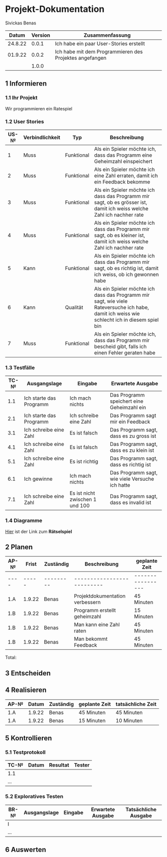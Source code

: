 # Projekt-Dokumentation

Sivickas Benas

| Datum | Version | Zusammenfassung                                              |
| ----- | ------- | ------------------------------------------------------------ |
| 24.8.22      | 0.0.1   | Ich habe ein paar User-Stories erstellt |
| 01.9.22      | 0.0.2     | Ich habe mit dem Programmieren des Projektes angefangen                                                             |
|       | 1.0.0   |                                                              |

## 1 Informieren

### 1.1 Ihr Projekt

Wir programmieren ein Ratespiel

### 1.2 User Stories

| US-№ | Verbindlichkeit | Typ  | Beschreibung                       |
| ---- | --------------- | ---- | ---------------------------------- |
| 1    |  Muss           |Funktional| Als ein Spieler möchte ich, dass das Programm eine Geheimzahl einspeichert |
| 2    |  Muss           |Funktional          | Als ein Spieler möchte ich eine Zahl erraten, damit ich ein Feedback bekomme |
| 3   |  Muss           |Funktional         | Als ein Spieler möchte ich dass das Programm mir sagt, ob es grösser ist, damit ich weiss welche Zahl ich nachher rate |
| 4  |  Muss           |Funktional         | Als ein Spieler möchte ich dass das Programm mir sagt, ob es kleiner ist, damit ich weiss welche Zahl ich nachher rate |
| 5    |  Kann           |Funktional         | Als ein Spieler möchte ich dass das Programm mir sagt, ob es richtig ist, damit ich weiss, ob ich gewonnen habe |
| 6    |  Kann           |Qualität         | Als ein Spieler möchte ich dass das Programm mir sagt, wie viele Rateversuche ich habe, damit ich weiss wie schlecht ich in diesem spiel bin |
| 7    |  Muss           |Funktional          | Als ein Spieler möchte ich, dass das Programm mir bescheid gibt, falls ich einen Fehler geraten habe |

### 1.3 Testfälle

| TC-№ | Ausgangslage | Eingabe | Erwartete Ausgabe |
| ---- | ------------ | ------- | ----------------- |
| 1.1  | Ich starte das Programm| Ich mach nichts | Das Programm speichert eine Geheimzahl ein|
| 2.1  | Ich starte das Programm| Ich schreibe eine Zahl | Das Programm sagt mir ein Feedback|
| 3.1  | Ich schreibe eine Zahl| Es ist falsch | Das Programm sagt, dass es zu gross ist|
| 4.1  | Ich schreibe eine Zahl| Es ist falsch | Das Programm sagt, dass es zu klein ist|
| 5.1  | Ich schreibe eine Zahl| Es ist richtig | Das Programm sagt, dass es richtig ist|
| 6.1  | Ich gewinne| Ich mach nichts | Das Programm sagt, wie viele Versuche ich hatte|
| 7.1  | Ich schreibe eine Zahl| Es ist nicht zwischen 1 und 100 | Das Programm sagt, dass es invalid ist|

### 1.4 Diagramme

[Hier](https://github.com/Zerophyx000/Projektdokumentation/files/9423129/Ratselspiel.zip) ist der Link zum **Rätselspiel**


## 2 Planen

| AP-№ | Frist | Zuständig | Beschreibung              | geplante Zeit |
| ---- | ----- | --------- | --------------------------| ------------- |
| ---- | ----- | --------- | --------------------------| ----------------- |
| 1.A  |1.9.22 | Benas     | Projektdokumentation verbessern             |    45 Minuten     |
| 1.B  |1.9.22 | Benas     | Programm erstellt geheimzahl                      |    15 Minuten            |
| 1.B  |1.9.22 | Benas     | Man kann eine Zahl raten                      |    45 Minuten            |
| 1.B  |1.9.22 | Benas     | Man bekommt Feedback                      |    45 Minuten            |

Total: 

## 3 Entscheiden

## 4 Realisieren

| AP-№ | Datum | Zuständig | geplante Zeit | tatsächliche Zeit |
| ---- | ----- | --------- | ------------- | ----------------- |
| 1.A  |1.9.22 | Benas     | 45 Minuten    |  45 Minuten                 |
| 1.A  |1.9.22 | Benas     | 15 Minuten    |  10 Minuten                 |

## 5 Kontrollieren

### 5.1 Testprotokoll

| TC-№ | Datum | Resultat | Tester |
| ---- | ----- | -------- | ------ |
| 1.1  |       |          |        |
| ...  |       |          |        |


### 5.2 Exploratives Testen

| BR-№ | Ausgangslage | Eingabe | Erwartete Ausgabe | Tatsächliche Ausgabe |
| ---- | ------------ | ------- | ----------------- | -------------------- |
| I    |              |         |                   |                      |
| ...  |              |         |                   |                      |


## 6 Auswerten

